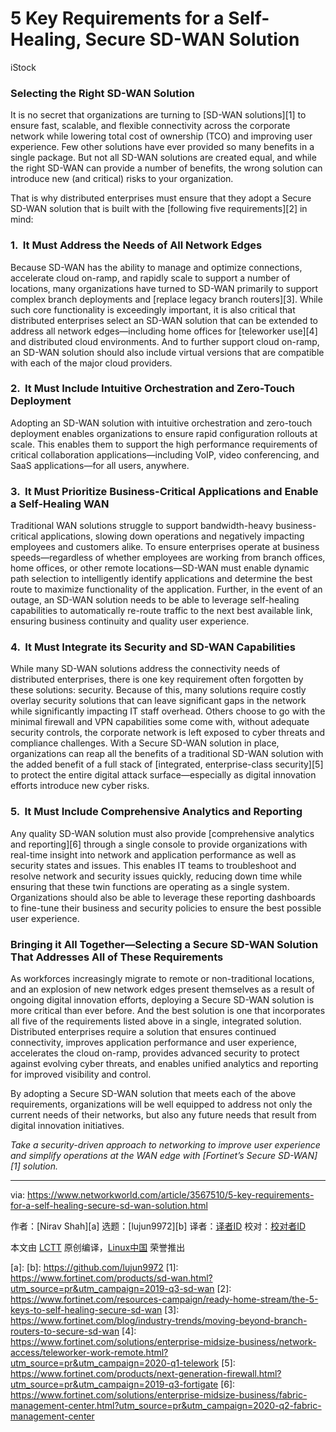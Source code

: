 [#]: collector: (lujun9972)
[#]: translator: ( )
[#]: reviewer: ( )
[#]: publisher: ( )
[#]: url: ( )
[#]: subject: (5 Key Requirements for a Self-Healing, Secure SD-WAN Solution)
[#]: via: (https://www.networkworld.com/article/3567510/5-key-requirements-for-a-self-healing-secure-sd-wan-solution.html)
[#]: author: (Nirav Shah )

5 Key Requirements for a Self-Healing, Secure SD-WAN Solution
======

iStock

### Selecting the Right SD-WAN Solution

It is no secret that organizations are turning to [SD-WAN solutions][1] to ensure fast, scalable, and flexible connectivity across the corporate network while lowering total cost of ownership (TCO) and improving user experience. Few other solutions have ever provided so many benefits in a single package. But not all SD-WAN solutions are created equal, and while the right SD-WAN can provide a number of benefits, the wrong solution can introduce new (and critical) risks to your organization.

That is why distributed enterprises must ensure that they adopt a Secure SD-WAN solution that is built with the [following five requirements][2] in mind:

### 1\.  It Must Address the Needs of All Network Edges

Because SD-WAN has the ability to manage and optimize connections, accelerate cloud on-ramp, and rapidly scale to support a number of locations, many organizations have turned to SD-WAN primarily to support complex branch deployments and [replace legacy branch routers][3]. While such core functionality is exceedingly important, it is also critical that distributed enterprises select an SD-WAN solution that can be extended to address all network edges—including home offices for [teleworker use][4] and distributed cloud environments. And to further support cloud on-ramp, an SD-WAN solution should also include virtual versions that are compatible with each of the major cloud providers.

### 2\.  It Must Include Intuitive Orchestration and Zero-Touch Deployment

Adopting an SD-WAN solution with intuitive orchestration and zero-touch deployment enables organizations to ensure rapid configuration rollouts at scale. This enables them to support the high performance requirements of critical collaboration applications—including VoIP, video conferencing, and SaaS applications—for all users, anywhere.

### 3\.  It Must Prioritize Business-Critical Applications and Enable a Self-Healing WAN

Traditional WAN solutions struggle to support bandwidth-heavy business-critical applications, slowing down operations and negatively impacting employees and customers alike. To ensure enterprises operate at business speeds—regardless of whether employees are working from branch offices, home offices, or other remote locations—SD-WAN must enable dynamic path selection to intelligently identify applications and determine the best route to maximize functionality of the application. Further, in the event of an outage, an SD-WAN solution needs to be able to leverage self-healing capabilities to automatically re-route traffic to the next best available link, ensuring business continuity and quality user experience.

### 4\.  It Must Integrate its Security and SD-WAN Capabilities

While many SD-WAN solutions address the connectivity needs of distributed enterprises, there is one key requirement often forgotten by these solutions: security. Because of this, many solutions require costly overlay security solutions that can leave significant gaps in the network while significantly impacting IT staff overhead. Others choose to go with the minimal firewall and VPN capabilities some come with, without adequate security controls, the corporate network is left exposed to cyber threats and compliance challenges. With a Secure SD-WAN solution in place, organizations can reap all the benefits of a traditional SD-WAN solution with the added benefit of a full stack of [integrated, enterprise-class security][5] to protect the entire digital attack surface—especially as digital innovation efforts introduce new cyber risks. 

### 5\.  It Must Include Comprehensive Analytics and Reporting

Any quality SD-WAN solution must also provide [comprehensive analytics and reporting][6] through a single console to provide organizations with real-time insight into network and application performance as well as security states and issues. This enables IT teams to troubleshoot and resolve network and security issues quickly, reducing down time while ensuring that these twin functions are operating as a single system. Organizations should also be able to leverage these reporting dashboards to fine-tune their business and security policies to ensure the best possible user experience.

### Bringing it All Together—Selecting a Secure SD-WAN Solution That Addresses All of These Requirements

As workforces increasingly migrate to remote or non-traditional locations, and an explosion of new network edges present themselves as a result of ongoing digital innovation efforts, deploying a Secure SD-WAN solution is more critical than ever before. And the best solution is one that incorporates all five of the requirements listed above in a single, integrated solution. Distributed enterprises require a solution that ensures continued connectivity, improves application performance and user experience, accelerates the cloud on-ramp, provides advanced security to protect against evolving cyber threats, and enables unified analytics and reporting for improved visibility and control.

By adopting a Secure SD-WAN solution that meets each of the above requirements, organizations will be well equipped to address not only the current needs of their networks, but also any future needs that result from digital innovation initiatives.

_Take a security-driven approach to networking to improve user experience and simplify operations at the WAN edge with _[_Fortinet’s Secure SD-WAN_][1]_ solution._

--------------------------------------------------------------------------------

via: https://www.networkworld.com/article/3567510/5-key-requirements-for-a-self-healing-secure-sd-wan-solution.html

作者：[Nirav Shah][a]
选题：[lujun9972][b]
译者：[译者ID](https://github.com/译者ID)
校对：[校对者ID](https://github.com/校对者ID)

本文由 [LCTT](https://github.com/LCTT/TranslateProject) 原创编译，[Linux中国](https://linux.cn/) 荣誉推出

[a]: 
[b]: https://github.com/lujun9972
[1]: https://www.fortinet.com/products/sd-wan.html?utm_source=pr&utm_campaign=2019-q3-sd-wan
[2]: https://www.fortinet.com/resources-campaign/ready-home-stream/the-5-keys-to-self-healing-secure-sd-wan
[3]: https://www.fortinet.com/blog/industry-trends/moving-beyond-branch-routers-to-secure-sd-wan
[4]: https://www.fortinet.com/solutions/enterprise-midsize-business/network-access/teleworker-work-remote.html?utm_source=pr&utm_campaign=2020-q1-telework
[5]: https://www.fortinet.com/products/next-generation-firewall.html?utm_source=pr&utm_campaign=2019-q3-fortigate
[6]: https://www.fortinet.com/solutions/enterprise-midsize-business/fabric-management-center.html?utm_source=pr&utm_campaign=2020-q2-fabric-management-center
